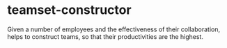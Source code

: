 # teamset-constructor
Given a number of employees and the effectiveness of their collaboration, helps to construct teams, so that their productivities are the highest.
